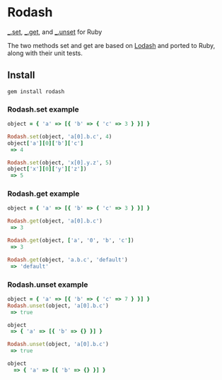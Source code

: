 # Rodash
[_.set](https://lodash.com/docs#set), [_.get](https://lodash.com/docs#get), and [_.unset](https://lodash.com/docs#unset) for Ruby

The two methods set and get are based on [Lodash](https://lodash.com/) and ported to Ruby, along with their unit tests.

## Install

`gem install rodash`

### Rodash.set example

```ruby
object = { 'a' => [{ 'b' => { 'c' => 3 } }] }

Rodash.set(object, 'a[0].b.c', 4)
object['a'][0]['b']['c']
 => 4

Rodash.set(object, 'x[0].y.z', 5)
object['x'][0]['y']['z'])
 => 5
```

### Rodash.get example

```ruby
object = { 'a' => [{ 'b' => { 'c' => 3 } }] }

Rodash.get(object, 'a[0].b.c')
 => 3

Rodash.get(object, ['a', '0', 'b', 'c'])
 => 3

Rodash.get(object, 'a.b.c', 'default')
 => 'default'
```

### Rodash.unset example

```ruby
object = { 'a' => [{ 'b' => { 'c' => 7 } }] }
Rodash.unset(object, 'a[0].b.c')
 => true

object
 => { 'a' => [{ 'b' => {} }] }

Rodash.unset(object, 'a[0].b.c')
 => true

object
  => { 'a' => [{ 'b' => {} }] }
```
